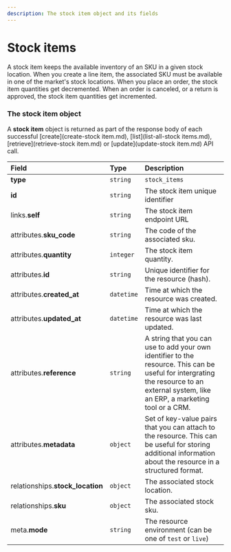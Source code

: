 ```yaml
---
description: The stock item object and its fields
---
```


# Stock items

A stock item keeps the available inventory of an SKU in a given stock location.
When you create a line item, the associated SKU must be available in one of the market's stock locations.
When you place an order, the stock item quantities get decremented.
When an order is canceled, or a return is approved, the stock item quantities get incremented.


### The stock item object

A **stock item** object is returned as part of the response body of each successful [create](create-stock item.md), [list](list-all-stock items.md), [retrieve](retrieve-stock item.md) or [update](update-stock item.md) API call.

| Field | Type | Description |
| :--- | :--- | :--- |
| **type** | `string` | `stock_items` |
| **id** | `string` | The stock item unique identifier |
| links.**self** | `string` | The stock item endpoint URL |
| attributes.**sku_code** | `string` | The code of the associated sku. |
| attributes.**quantity** | `integer` | The stock item quantity. |
| attributes.**id** | `string` | Unique identifier for the resource (hash). |
| attributes.**created_at** | `datetime` | Time at which the resource was created. |
| attributes.**updated_at** | `datetime` | Time at which the resource was last updated. |
| attributes.**reference** | `string` | A string that you can use to add your own identifier to the resource. This can be useful for intergrating the resource to an external system, like an ERP, a marketing tool or a CRM. |
| attributes.**metadata** | `object` | Set of key-value pairs that you can attach to the resource. This can be useful for storing additional information about the resource in a structured format. |
| relationships.**stock_location** | `object` | The associated stock location. |
| relationships.**sku** | `object` | The associated stock sku. |
| meta.**mode** | `string` | The resource environment \(can be one of `test` or `live`\) |

